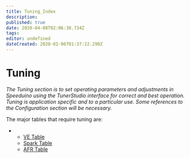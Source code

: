 ```yaml
---
title: Tuning_Index
description: 
published: true
date: 2020-04-08T02:06:38.734Z
tags: 
editor: undefined
dateCreated: 2020-01-06T01:37:22.290Z
---
```


Tuning
======

*The Tuning section is to set operating parameters and adjustments in Speeduino using the TunerStudio interface for correct and best operation. Tuning is application specific and to a particular use. Some references to the Configuration section will be necessary.*

The major tables that require tuning are:

-   -   [VE Table](tuning "wikilink")
    -   [Spark Table](Spark_Table "wikilink")
    -   [AFR Table](AFR_Table "wikilink")
